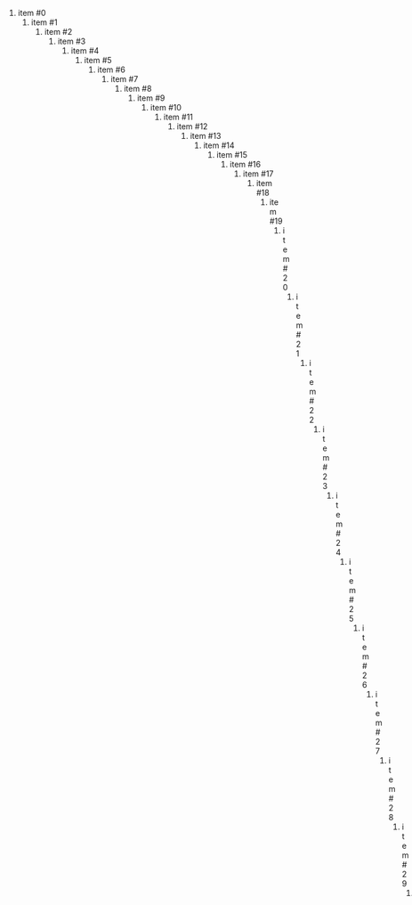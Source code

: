 1. item #0
   1. item #1
      1. item #2
         1. item #3
            1. item #4
               1. item #5
                  1. item #6
                     1. item #7
                        1. item #8
                           1. item #9
                              1. item #10
                                 1. item #11
                                    1. item #12
                                       1. item #13
                                          1. item #14
                                             1. item #15
                                                1. item #16
                                                   1. item #17
                                                      1. item #18
                                                         1. item #19
                                                            1. item #20
                                                               1. item #21
                                                                  1. item #22
                                                                     1. item #23
                                                                        1. item #24
                                                                           1. item #25
                                                                              1. item #26
                                                                                 1. item #27
                                                                                    1. item #28
                                                                                       1. item #29
                                                                                          1. item #30
                                                                                             1. item #31
                                                                                                1. item #32
                                                                                                   1. item #33
                                                                                                      1. item #34
                                                                                                         1. item #35
                                                                                                            1. item #36
                                                                                                               1. item #37
                                                                                                                  1. item #38
                                                                                                                     1. item #39
                                                                                                                        1. item #40
                                                                                                                           1. item #41
                                                                                                                              1. item #42
                                                                                                                                 1. item #43
                                                                                                                                    1. item #44
                                                                                                                                       1. item #45
                                                                                                                                          1. item #46
                                                                                                                                             1. item #47
                                                                                                                                                1. item #48
                                                                                                                                                   1. item #49
                                                                                                                                                      1. item #50
                                                                                                                                                         1. item #51
                                                                                                                                                            1. item #52
                                                                                                                                                               1. item #53
                                                                                                                                                                  1. item #54
                                                                                                                                                                     1. item #55
                                                                                                                                                                        1. item #56
                                                                                                                                                                           1. item #57
                                                                                                                                                                              1. item #58
                                                                                                                                                                                 1. item #59
                                                                                                                                                                                    1. item #60
                                                                                                                                                                                       1. item #61
                                                                                                                                                                                          1. item #62
                                                                                                                                                                                             1. item #63
                                                                                                                                                                                                1. item #64
                                                                                                                                                                                                   1. item #65
                                                                                                                                                                                                      1. item #66
                                                                                                                                                                                                         1. item #67
                                                                                                                                                                                                            1. item #68
                                                                                                                                                                                                               1. item #69
                                                                                                                                                                                                                  1. item #70
                                                                                                                                                                                                                     1. item #71
                                                                                                                                                                                                                        1. item #72
                                                                                                                                                                                                                           1. item #73
                                                                                                                                                                                                                              1. item #74
                                                                                                                                                                                                                                 1. item #75
                                                                                                                                                                                                                                    1. item #76
                                                                                                                                                                                                                                       1. item #77
                                                                                                                                                                                                                                          1. item #78
                                                                                                                                                                                                                                             1. item #79
                                                                                                                                                                                                                                                1. item #80
                                                                                                                                                                                                                                                   1. item #81
                                                                                                                                                                                                                                                      1. item #82
                                                                                                                                                                                                                                                         1. item #83
                                                                                                                                                                                                                                                            1. item #84
                                                                                                                                                                                                                                                               1. item #85
                                                                                                                                                                                                                                                                  1. item #86
                                                                                                                                                                                                                                                                     1. item #87
                                                                                                                                                                                                                                                                        1. item #88
                                                                                                                                                                                                                                                                           1. item #89
                                                                                                                                                                                                                                                                              1. item #90
                                                                                                                                                                                                                                                                                 1. item #91
                                                                                                                                                                                                                                                                                    1. item #92
                                                                                                                                                                                                                                                                                       1. item #93
                                                                                                                                                                                                                                                                                          1. item #94
                                                                                                                                                                                                                                                                                             1. item #95
                                                                                                                                                                                                                                                                                                1. item #96
                                                                                                                                                                                                                                                                                                   1. item #97
                                                                                                                                                                                                                                                                                                      1. item #98
                                                                                                                                                                                                                                                                                                         1. item #99
